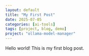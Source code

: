 ```yaml
---
layout: default
title: "My First Post"
date: 2025-07-05
categories: [ai-tools]
tags: [project, blog, demo]
project: "ollama-model-manager"
---
```


Hello world! This is my first blog post.

